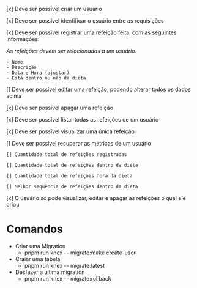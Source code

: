 [x] Deve ser possível criar um usuário

[x] Deve ser possível identificar o usuário entre as requisições

[x] Deve ser possível registrar uma refeição feita, com as seguintes informações:

  *As refeições devem ser relacionadas a um usuário.*

    - Nome
    - Descrição
    - Data e Hora (ajustar)
    - Está dentro ou não da dieta

[] Deve ser possível editar uma refeição, podendo alterar todos os dados acima

[x] Deve ser possível apagar uma refeição

[x] Deve ser possível listar todas as refeições de um usuário

[x] Deve ser possível visualizar uma única refeição

[] Deve ser possível recuperar as métricas de um usuário
    
    [] Quantidade total de refeições registradas
    
    [] Quantidade total de refeições dentro da dieta
    
    [] Quantidade total de refeições fora da dieta
    
    [] Melhor sequência de refeições dentro da dieta

[x] O usuário só pode visualizar, editar e apagar as refeições o qual ele criou

# Comandos 

 * Criar uma Migration
    - pnpm run knex -- migrate:make create-user
 * Craiar uma tabela
    - pnpm run knex -- migrate:latest
 * Desfazer a ultima migration
    - pnpm run knex -- migrate:rollback